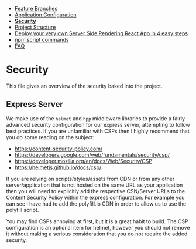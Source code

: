  - [Feature Branches](/docs/FeaturesBranches.md)
 - [Application Configuration](/docs/ApplicationConfig.md)
 - __[Security](/docs/Security.md)__
 - [Project Structure](/docs/ProjectStructure.md)
 - [Deploy your very own Server Side Rendering React App in 4 easy steps](/docs/DeployToNow.md)
 - [npm script commands](/docs/NPMCommands.md)
 - [FAQ](/docs/FAQ.md)

# Security

This file gives an overview of the security baked into the project.

## Express Server

We make use of the `helmet` and `hpp` middleware libraries to provide a fairly advanced security configuration for our express server, attempting to follow best practices. If you are unfamiliar with CSPs then I highly recommend that you do some reading on the subject:

  - https://content-security-policy.com/
  - https://developers.google.com/web/fundamentals/security/csp/
  - https://developer.mozilla.org/en/docs/Web/Security/CSP
  - https://helmetjs.github.io/docs/csp/

If you are relying on scripts/styles/assets from CDN or from any other server/application that is not hosted on the same URL as your application then you will need to explicitly add the respective CSN/Server URLs to the Content Security Policy within the express configuration.  For example you can see I have had to add the polyfill.io CDN in order to allow us to use the polyfill script.

You may find CSPs annoying at first, but it is a great habit to build. The CSP configuration is an optional item for helmet, however you should not remove it without making a serious consideration that you do not require the added security.
